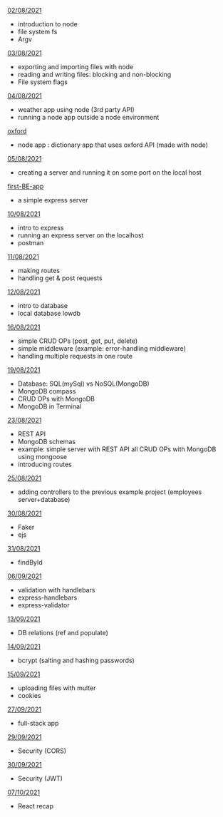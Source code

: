 [02/08/2021](aug/02-08)

- introduction to node
- file system fs
- Argv

[03/08/2021](aug/03-08)

- exporting and importing files with node
- reading and writing files: blocking and non-blocking
- File system flags

[04/08/2021](aug/04-08)

- weather app using node (3rd party API)
- running a node app outside a node environment

[oxford](aug/oxford)

- node app : dictionary app that uses oxford API (made with node)

[05/08/2021](aug/05-08)

- creating a server and running it on some port on the local host

[first-BE-app](aug/first-BE-app)

- a simple express server

[10/08/2021](aug/10-08)

- intro to express
- running an express server on the localhost
- postman

[11/08/2021](aug/11-08)

- making routes
- handling get & post requests

[12/08/2021](aug/12-08)

- intro to database
- local database lowdb

[16/08/2021](aug/16-08)

- simple CRUD OPs (post, get, put, delete)
- simple middleware (example: error-handling middleware)
- handling multiple requests in one route

[19/08/2021](aug/19-08)

- Database: SQL(mySql) vs NoSQL(MongoDB)
- MongoDB compass
- CRUD OPs with MongoDB
- MongoDB in Terminal

[23/08/2021](aug/23-08)

- REST API
- MongoDB schemas
- example: simple server with REST API all CRUD OPs with 
MongoDB using mongoose
- introducing routes

[25/08/2021](aug/25-08)

- adding controllers to the previous example project (employees server+database)

[30/08/2021](aug/30-08)

- Faker
- ejs

[31/08/2021](aug/31-08)

- findById

[06/09/2021](sep/06-09)

- validation with handlebars
- express-handlebars
- express-validator

[13/09/2021](sep/13-09)

- DB relations (ref and populate)

[14/09/2021](sep/14-09)

- bcrypt (salting and hashing passwords)

[15/09/2021](sep/15-09)

- uploading files with multer
- cookies

[27/09/2021](sep/27-09)

- full-stack app

[29/09/2021](sep/29-09)

- Security (CORS)

[30/09/2021](sep/30-09)

- Security (JWT)

[07/10/2021](oct/07-10)

- React recap


